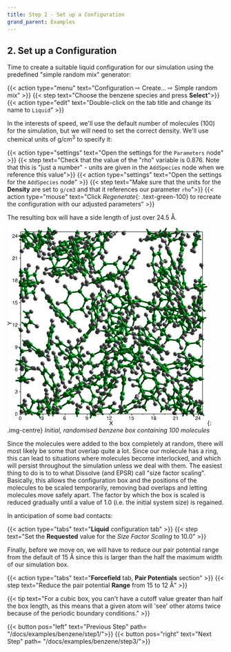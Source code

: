 ```yaml
---
title: Step 2 - Set up a Configuration
grand_parent: Examples
---
```


## 2. Set up a Configuration

Time to create a suitable liquid configuration for our simulation using the predefined "simple random mix" generator:

{{< action type="menu" text="Configuration &#8680; Create... &#8680; Simple random mix" >}}
{{< step text="Choose the benzene species and press **Select**">}}
{{< action type="edit" text="Double-click on the tab title and change its name to `Liquid`" >}}

In the interests of speed, we'll use the default number of molecules (100) for the simulation, but we will need to set the correct density. We'll use chemical units of g/cm<sup>3</sup> to specify it:

{{< action type="settings" text="Open the settings for the `Parameters` node" >}}
{{< step text="Check that the value of the \"rho\" variable is 0.876. Note that this is \"just a number\" - units are given in the `AddSpecies` node when we reference this value">}}
{{< action type="settings" text="Open the settings for the `AddSpecies` node" >}}
{{< step text="Make sure that the units for the **Density** are set to `g/cm3` and that it references our parameter `rho`">}}
{{< action type="mouse" text="Click _Regenerate_{: .text-green-100} to recreate the configuration with our adjusted parameters" >}}


The resulting box will have a side length of just over 24.5 &#8491;.

![](benzenebox.png){: .img-centre}
*Initial, randomised benzene box containing 100 molecules*

Since the molecules were added to the box completely at random, there will most likely be some that overlap quite a lot. Since our molecule has a ring, this can lead to situations where molecules become interlocked, and which will persist throughout the simulation unless we deal with them. The easiest thing to do is to to what Dissolve (and EPSR) call "size factor scaling". Basically, this allows the configuration box and the positions of the molecules to be scaled temporarily, removing bad overlaps and letting molecules move safely apart. The factor by which the box is scaled is reduced gradually until a value of 1.0 (i.e. the initial system size) is regained.

In anticipation of some bad contacts:

{{< action type="tabs" text="**Liquid** configuration tab" >}}
{{< step text="Set the **Requested** value for the _Size Factor Scaling_ to 10.0" >}}


Finally, before we move on, we will have to reduce our pair potential range from the default of 15 &#8491; since this is larger than the half the maximum width of our simulation box.

{{< action type="tabs" text="**Forcefield** tab, **Pair Potentials** section" >}}
{{< step text="Reduce the pair potential **Range** from 15 to 12 &#8491;" >}}


{{< tip text="For a cubic box, you can't have a cutoff value greater than half the box length, as this means that a given atom will 'see' other atoms twice because of the periodic boundary conditions." >}}

{{< button pos="left" text="Previous Step" path= "/docs/examples/benzene/step1/">}}
{{< button pos="right" text="Next Step" path= "/docs/examples/benzene/step3/">}}
